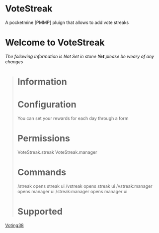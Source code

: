 # VoteStreak
A pocketmine [PMMP] pluign that allows to add vote streaks
# Welcome to VoteStreak
*The following Information is Not Set in stone* ***Yet*** *please be weary of any changes*

> # Information
> 
> # Configuration
> You can set your rewards for each day through a form
> # Permissions
> VoteStreak.streak
> VoteStreak.manager
> # Commands
> /streak opens streak ui
> /vstreak opens streak ui
> /vstreak:manager opens manager ui
> /streak:manager opens manager ui
> # Supported
 [Voting38](https://github.com/kingofturkey38/voting38)
